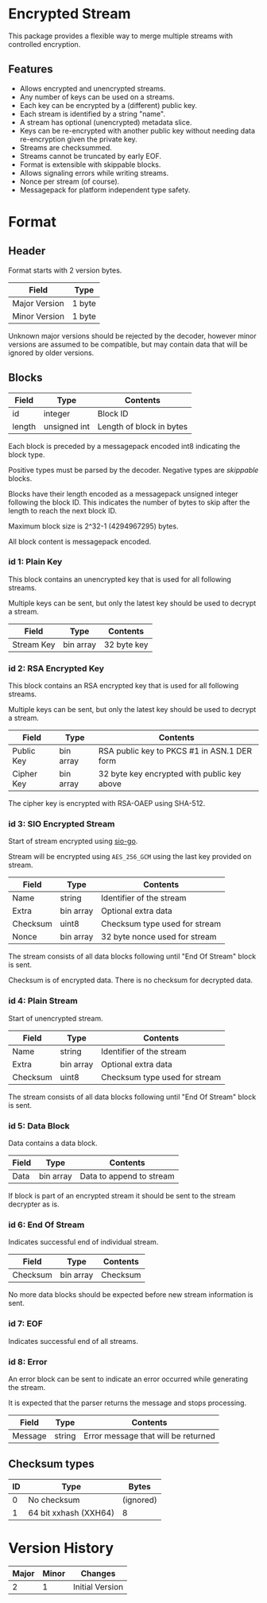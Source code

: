 # Encrypted Stream

This package provides a flexible way to merge multiple streams with controlled encryption.

## Features

* Allows encrypted and unencrypted streams.
* Any number of keys can be used on a streams.
* Each key can be encrypted by a (different) public key.
* Each stream is identified by a string "name".
* A stream has optional (unencrypted) metadata slice.
* Keys can be re-encrypted with another public key without needing data re-encryption given the private key.
* Streams are checksummed.
* Streams cannot be truncated by early EOF.
* Format is extensible with skippable blocks.
* Allows signaling errors while writing streams.
* Nonce per stream (of course).
* Messagepack for platform independent type safety.

# Format

## Header

Format starts with 2 version bytes.

| Field         | Type   |
|---------------|--------|
| Major Version | 1 byte |
| Minor Version | 1 byte |

Unknown major versions should be rejected by the decoder, 
however minor versions are assumed to be compatible, 
but may contain data that will be ignored by older versions.

## Blocks


| Field  | Type         | Contents                 |
|--------|--------------|--------------------------|
| id     | integer      | Block ID                 |
| length | unsigned int | Length of block in bytes |

Each block is preceded by a messagepack encoded int8 indicating the block type.

Positive types must be parsed by the decoder. Negative types are *skippable* blocks.

Blocks have their length encoded as a messagepack unsigned integer following the block ID.
This indicates the number of bytes to skip after the length to reach the next block ID.

Maximum block size is 2^32-1 (4294967295) bytes.

All block content is messagepack encoded.

### id 1: Plain Key

This block contains an unencrypted key that is used for all following streams.

Multiple keys can be sent, but only the latest key should be used to decrypt a stream. 

| Field         | Type      | Contents      |
|---------------|-----------|---------------|
| Stream Key    | bin array | 32 byte key   |

### id 2: RSA Encrypted Key

This block contains an RSA encrypted key that is used for all following streams.

Multiple keys can be sent, but only the latest key should be used to decrypt a stream.

| Field      | Type      | Contents                                    |
|------------|-----------|---------------------------------------------|
| Public Key | bin array | RSA public key to PKCS #1 in ASN.1 DER form |
| Cipher Key | bin array | 32 byte key encrypted with public key above |

The cipher key is encrypted with RSA-OAEP using SHA-512.


### id 3: SIO Encrypted Stream

Start of stream encrypted using [sio-go](github.com/secure-io/sio-go).

Stream will be encrypted using `AES_256_GCM` using the last key provided on stream.

| Field    | Type      | Contents                      |
|----------|-----------|-------------------------------|
| Name     | string    | Identifier of the stream      |
| Extra    | bin array | Optional extra data           |
| Checksum | uint8     | Checksum type used for stream |
| Nonce    | bin array | 32 byte nonce used for stream |

The stream consists of all data blocks following until "End Of Stream" block is sent.

Checksum is of encrypted data.
There is no checksum for decrypted data.

### id 4: Plain Stream

Start of unencrypted stream.

| Field    | Type      | Contents                      |
|----------|-----------|-------------------------------|
| Name     | string    | Identifier of the stream      |
| Extra    | bin array | Optional extra data           |
| Checksum | uint8     | Checksum type used for stream |

The stream consists of all data blocks following until "End Of Stream" block is sent.

### id 5: Data Block

Data contains a data block.

| Field | Type      | Contents                 |
|-------|-----------|--------------------------|
| Data  | bin array | Data to append to stream |

If block is part of an encrypted stream it should be sent to the stream decrypter as is.

### id 6: End Of Stream

Indicates successful end of individual stream. 

| Field         | Type      | Contents  |
|---------------|-----------|-----------|
| Checksum      | bin array | Checksum  |

No more data blocks should be expected before new stream information is sent.

### id 7: EOF

Indicates successful end of all streams.

### id 8: Error

An error block can be sent to indicate an error occurred while generating the stream.

It is expected that the parser returns the message and stops processing.

| Field   | Type   | Contents                            |
|---------|--------|-------------------------------------|
| Message | string | Error message that will be returned |

## Checksum types

| ID  | Type                  | Bytes     |
|-----|-----------------------|-----------|
| 0   | No checksum           | (ignored) | 
| 1   | 64 bit xxhash (XXH64) | 8         |

# Version History

| Major | Minor | Changes         |
|-------|-------|-----------------|
| 2     | 1     | Initial Version | 

